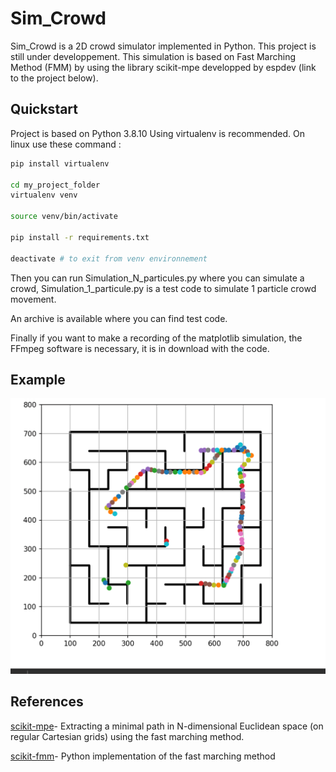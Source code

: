 # Sim_Crowd


Sim_Crowd is a 2D crowd simulator implemented in Python. This project is still under developpement.
This simulation is based on Fast Marching Method (FMM) by using the library scikit-mpe developped by espdev (link to the project below). 

## Quickstart

Project is based on Python 3.8.10
Using virtualenv is recommended. On linux use these command : 

```sh
pip install virtualenv 

cd my_project_folder
virtualenv venv

source venv/bin/activate

pip install -r requirements.txt

deactivate # to exit from venv environnement

```

Then you can run Simulation_N_particules.py where you can simulate a crowd, Simulation_1_particule.py is a test code to simulate 1 particle crowd movement.

An archive is available where you can find test code. 

Finally if you want to make a recording of the matplotlib simulation, the FFmpeg software is necessary, it is in download with the code.


## Example

![alt text](https://github.com/JosueGauthier/Sim_Crowd/blob/master/_static/im2.png)


## References


[scikit-mpe](https://github.com/espdev/scikit-mpe)- Extracting a minimal path in N-dimensional Euclidean space (on regular Cartesian grids) using the fast marching method.

[scikit-fmm](https://github.com/scikit-fmm/scikit-fmm)- Python implementation of the fast marching method
